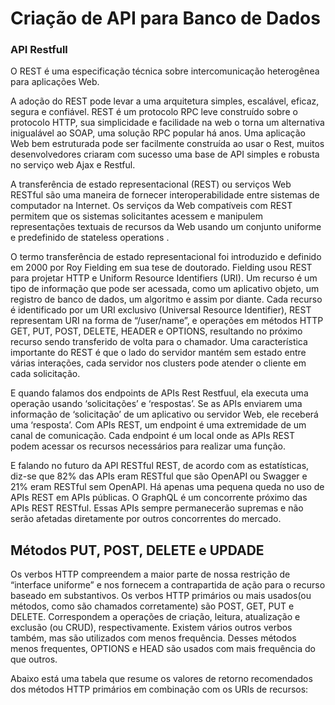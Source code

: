 # Criação de API para Banco de Dados


### API Restfull


O REST é uma especificação técnica sobre intercomunicação heterogênea para aplicações Web.


A adoção do REST pode levar a uma arquitetura simples, escalável, eficaz, segura e confiável. REST é um protocolo RPC leve construído sobre o protocolo HTTP, sua simplicidade e facilidade na web o torna um alternativa inigualável ao SOAP, uma solução RPC popular há anos. Uma aplicação Web bem estruturada pode ser facilmente construída ao usar o Rest, muitos desenvolvedores criaram com sucesso uma base de API simples e robusta no serviço web Ajax e Restful.


A transferência de estado representacional (REST) ​​ou serviços Web RESTful são uma maneira de fornecer interoperabilidade entre sistemas de computador na Internet. Os serviços da Web compatíveis com REST permitem que os sistemas solicitantes acessem e manipulem representações textuais de recursos da Web usando um conjunto uniforme e predefinido de stateless operations .


O termo transferência de estado representacional foi introduzido e definido em 2000 por Roy Fielding em sua tese de doutorado. Fielding usou REST para projetar HTTP e Uniform Resource Identifiers (URI). Um recurso é um tipo de informação que pode ser acessada, como um aplicativo objeto, um registro de banco de dados, um algoritmo e assim por diante. Cada recurso é identificado por um URI exclusivo (Universal Resource Identifier), REST representam URI na forma de “/user/name”, e operações em métodos HTTP GET, PUT, POST, DELETE, HEADER e OPTIONS, resultando no próximo recurso sendo transferido de volta para o chamador. Uma característica importante do REST é que o lado do servidor mantém sem estado entre várias interações, cada servidor nos clusters pode atender o cliente em cada solicitação.


E quando falamos dos endpoints de APIs Rest Restfuul, ela executa uma operação usando ‘solicitações’ e ‘respostas’. Se as APIs enviarem uma informação de ‘solicitação’ de um aplicativo ou servidor Web, ele receberá uma ‘resposta’. Com APIs REST, um endpoint é uma extremidade de um canal de comunicação. Cada endpoint é um local onde as APIs REST podem acessar os recursos necessários para realizar uma função.


E falando no futuro da API RESTful REST, de acordo com as estatísticas, diz-se que 82% das APIs eram RESTful que são OpenAPI ou Swagger e 21% eram RESTful sem OpenAPI. Há apenas uma pequena queda no uso de APIs REST em APIs públicas. O GraphQL é um concorrente próximo das APIs REST RESTful. Essas APIs sempre permanecerão supremas e não serão afetadas diretamente por outros concorrentes do mercado.



## Métodos PUT, POST, DELETE e UPDADE


Os verbos HTTP compreendem a maior parte de nossa restrição de “interface uniforme” e nos fornecem a contrapartida de ação para o recurso baseado em substantivos. Os verbos HTTP primários ou mais usados ​​(ou métodos, como são chamados corretamente) são POST, GET, PUT e DELETE. Correspondem a operações de criação, leitura, atualização e exclusão (ou CRUD), respectivamente. Existem vários outros verbos também, mas são utilizados com menos frequência. Desses métodos menos frequentes, OPTIONS e HEAD são usados ​​com mais frequência do que outros.


Abaixo está uma tabela que resume os valores de retorno recomendados dos métodos HTTP primários em combinação com os URIs de recursos:






















